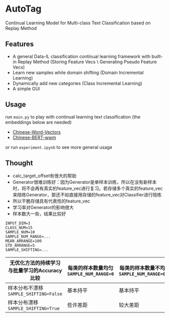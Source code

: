 # AutoTag

Continual Learning Model for Multi-class Text Classification based on Replay Method

## Features

- A general Data-IL classification continual learning framework with built-in Replay Method (Storing Feature Vecs \ Generating Pseudo Feature Vecs)
- Learn new samples while domain shifting (Domain Incremental Learning)
- Dynamically add new categories (Class Incremental Learning)
- A simple GUI

## Usage

run `main.py` to play with continual learning text classification (the embeddings below are needed)

- [Chinese-Word-Vectors](https://github.com/Embedding/Chinese-Word-Vectors)
- [Chinese-BERT-wwm](https://github.com/ymcui/Chinese-BERT-wwm)

or run `experiment.ipynb` to see more general usage

## Thought

- calc_target_offset有很大的帮助
- Generator很难训练好：因为Generator是单样本训练，所以在没有新样本时，将不会再有真实的feature_vec进行复习。若存储多个真实的feature_vec来陪练Generator，那还不如直接用存储的feature_vec对Classifier进行陪练
- 所以干脆存储具有代表性的feature_vec
- 学习率对Generator的影响很大
- 样本数大一些，结果比较好

```
INPUT_DIM=3
CLASS_NUM=15
SAMPLE_NUM=10
SAMPLE_NUM_RANGE=...
MEAN_ARRANGE=100
STD_ARRANGE=5
SAMPLE_SHIFTING=...
```

| 无优化方法的持续学习与批量学习的Accuracy比较 | 每类的样本数量均匀<br />`SAMPLE_NUM_RANGE=0` | 每类的样本数量不均匀<br />`SAMPLE_NUM_RANGE=0.5` |
| -------------------------------------------- | -------------------------------------------- | ------------------------------------------------ |
| 样本分布不漂移<br />`SAMPLE_SHIFTING=False`  | 基本持平                                     | 基本持平                                         |
| 样本分布漂移<br />`SAMPLE_SHIFTING=True`     | 些许差距                                     | 较大差距                                         |
